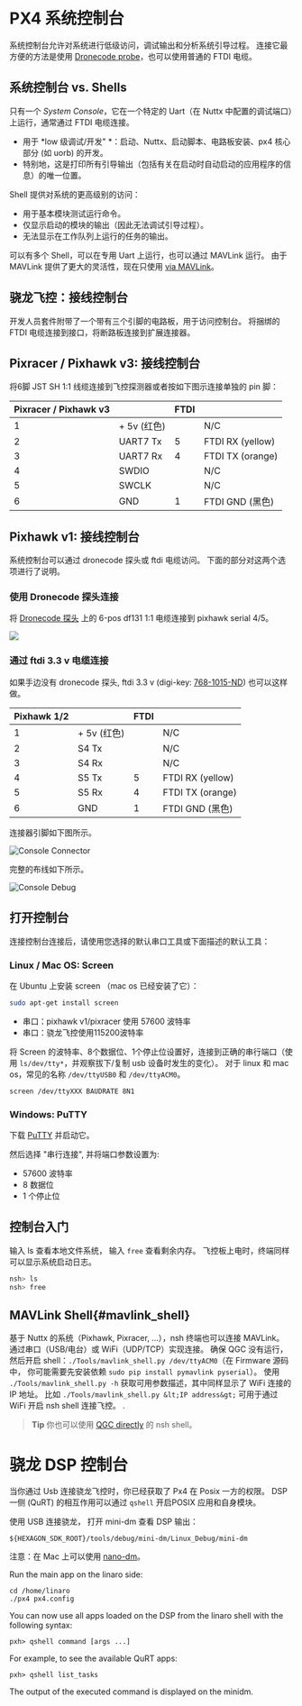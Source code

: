 # PX4 系统控制台

系统控制台允许对系统进行低级访问，调试输出和分析系统引导过程。 连接它最方便的方法是使用 [Dronecode probe](https://shop.titaneliteinc.com/index.php?route=product/product&product_id=1294)，也可以使用普通的 FTDI 电缆。

## 系统控制台 vs. Shells

只有一个 *System Console*，它在一个特定的 Uart（在 Nuttx 中配置的调试端口）上运行，通常通过 FTDI 电缆连接。

* 用于 *low 级调试/开发" *：启动、Nuttx、启动脚本、电路板安装、px4 核心部分 (如 uorb) 的开发。
* 特别地，这是打印所有引导输出（包括有关在启动时自动启动的应用程序的信息）的唯一位置。

Shell 提供对系统的更高级别的访问：

* 用于基本模块测试运行命令。
* 仅显示启动的模块的输出（因此无法调试引导过程）。
* 无法显示在工作队列上运行的任务的输出。

可以有多个 Shell，可以在专用 Uart 上运行，也可以通过 MAVLink 运行。 由于 MAVLink 提供了更大的灵活性，现在只使用 [via MAVLink](#mavlink_shell)。

## 骁龙飞控：接线控制台

开发人员套件附带了一个带有三个引脚的电路板，用于访问控制台。 将捆绑的 FTDI 电缆连接到接口，将断路板连接到扩展连接器。

## Pixracer / Pixhawk v3: 接线控制台

将6脚 JST SH 1:1 线缆连接到飞控探测器或者按如下图示连接单独的 pin 脚：

| Pixracer / Pixhawk v3 |           | FTDI |                  |
| --------------------- | --------- | ---- | ---------------- |
| 1                     | + 5v (红色) |      | N/C              |
| 2                     | UART7 Tx  | 5    | FTDI RX (yellow) |
| 3                     | UART7 Rx  | 4    | FTDI TX (orange) |
| 4                     | SWDIO     |      | N/C              |
| 5                     | SWCLK     |      | N/C              |
| 6                     | GND       | 1    | FTDI GND (黑色)    |

## Pixhawk v1: 接线控制台

系统控制台可以通过 dronecode 探头或 ftdi 电缆访问。 下面的部分对这两个选项进行了说明。

### 使用 Dronecode 探头连接

将 [Dronecode 探头](http://nicadrone.com/index.php?id_product=61&controller=product) 上的 6-pos df131 1:1 电缆连接到 pixhawk serial 4/5。

![](../../assets/console/dronecode_probe.jpg)

### 通过 ftdi 3.3 v 电缆连接

如果手边没有 dronecode 探头, ftdi 3.3 v (digi-key: [768-1015-ND](http://www.digikey.com/product-detail/en/TTL-232R-3V3/768-1015-ND/1836393)) 也可以这样做。

| Pixhawk 1/2 |           | FTDI |                  |
| ----------- | --------- | ---- | ---------------- |
| 1           | + 5v (红色) |      | N/C              |
| 2           | S4 Tx     |      | N/C              |
| 3           | S4 Rx     |      | N/C              |
| 4           | S5 Tx     | 5    | FTDI RX (yellow) |
| 5           | S5 Rx     | 4    | FTDI TX (orange) |
| 6           | GND       | 1    | FTDI GND (黑色)    |

连接器引脚如下图所示。

![Console Connector](../../assets/console/console_connector.jpg)

完整的布线如下所示。

![Console Debug](../../assets/console/console_debug.jpg)

## 打开控制台

连接控制台连接后，请使用您选择的默认串口工具或下面描述的默认工具：

### Linux / Mac OS: Screen

在 Ubuntu 上安装 screen （mac os 已经安装了它）：

```bash
sudo apt-get install screen
```

* 串口：pixhawk v1/pixracer 使用 57600 波特率
* 串口：骁龙飞控使用115200波特率

将 Screen 的波特率、8个数据位、1个停止位设置好，连接到正确的串行端口（使用 `ls/dev/tty*`，并观察拔下/复制 usb 设备时发生的变化）。 对于 linux 和 mac os，常见的名称 `/dev/ttyUSB0` 和 `/dev/ttyACM0`。

```bash
screen /dev/ttyXXX BAUDRATE 8N1
```

### Windows: PuTTY

下载 [PuTTY](http://www.chiark.greenend.org.uk/~sgtatham/putty/download.html) 并启动它。

然后选择 "串行连接", 并将端口参数设置为:

* 57600 波特率
* 8 数据位
* 1 个停止位

## 控制台入门

输入 ls 查看本地文件系统， 输入 `free` 查看剩余内存。 飞控板上电时，终端同样可以显示系统启动日志。

```bash
nsh> ls
nsh> free
```

## MAVLink Shell{#mavlink_shell}

基于 Nuttx 的系统（Pixhawk, Pixracer, ...），nsh 终端也可以连接 MAVLink。 通过串口（USB/电台）或 WiFi（UDP/TCP）实现连接。 确保 QGC 没有运行，然后开启 shell：`./Tools/mavlink_shell.py /dev/ttyACM0`（在 Firmware 源码中， 你可能需要先安装依赖 `sudo pip install pymavlink pyserial`）。 使用 `./Tools/mavlink_shell.py -h` 获取可用参数描述，其中同样显示了 WiFi 连接的 IP 地址。 比如 `./Tools/mavlink_shell.py &lt;IP address&gt;` 可用于通过 WiFi 开启 nsh shell 连接飞控。 .

> **Tip** 你也可以使用 [QGC directly](https://docs.qgroundcontrol.com/en/analyze_view/mavlink_console.html) 的 nsh shell。

# 骁龙 DSP 控制台

当你通过 Usb 连接骁龙飞控时，你已经获取了 Px4 在 Posix 一方的权限。 DSP 一侧 (QuRT) 的相互作用可以通过 `qshell` 开启POSIX 应用和自身模块。

使用 USB 连接骁龙， 打开 mini-dm 查看 DSP 输出：

    ${HEXAGON_SDK_ROOT}/tools/debug/mini-dm/Linux_Debug/mini-dm
    

注意：在 Mac 上可以使用 [nano-dm](https://github.com/kevinmehall/nano-dm)。

Run the main app on the linaro side:

    cd /home/linaro
    ./px4 px4.config
    

You can now use all apps loaded on the DSP from the linaro shell with the following syntax:

    pxh> qshell command [args ...]
    

For example, to see the available QuRT apps:

    pxh> qshell list_tasks
    

The output of the executed command is displayed on the minidm.